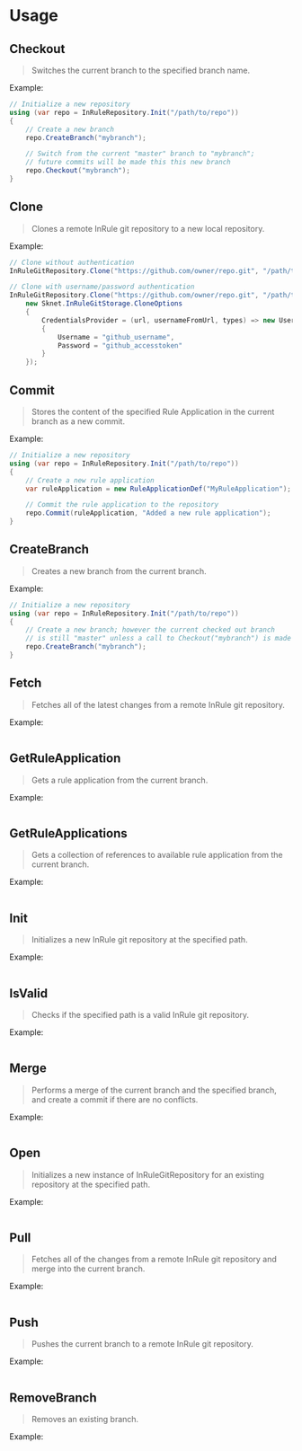 # Usage

## Checkout

>Switches the current branch to the specified branch name.

Example:

```csharp
// Initialize a new repository
using (var repo = InRuleRepository.Init("/path/to/repo"))
{
    // Create a new branch
    repo.CreateBranch("mybranch");

    // Switch from the current "master" branch to "mybranch";
    // future commits will be made this this new branch
    repo.Checkout("mybranch");
}
```

## Clone

>Clones a remote InRule git repository to a new local repository.

Example:

```csharp
// Clone without authentication
InRuleGitRepository.Clone("https://github.com/owner/repo.git", "/path/to/local/repo");

// Clone with username/password authentication
InRuleGitRepository.Clone("https://github.com/owner/repo.git", "/path/to/local/repo", 
    new Sknet.InRuleGitStorage.CloneOptions
    {
        CredentialsProvider = (url, usernameFromUrl, types) => new UsernamePasswordCredentials
        {
            Username = "github_username",
            Password = "github_accesstoken"
        }
    });
```

## Commit

>Stores the content of the specified Rule Application in the current branch as a new commit.

Example:

```csharp
// Initialize a new repository
using (var repo = InRuleRepository.Init("/path/to/repo"))
{
    // Create a new rule application
    var ruleApplication = new RuleApplicationDef("MyRuleApplication");

    // Commit the rule application to the repository
    repo.Commit(ruleApplication, "Added a new rule application");
}
```

## CreateBranch

>Creates a new branch from the current branch.

Example:

```csharp
// Initialize a new repository
using (var repo = InRuleRepository.Init("/path/to/repo"))
{
    // Create a new branch; however the current checked out branch
    // is still "master" unless a call to Checkout("mybranch") is made
    repo.CreateBranch("mybranch");
}
```

## Fetch

>Fetches all of the latest changes from a remote InRule git repository.

Example:

```csharp
```

## GetRuleApplication

>Gets a rule application from the current branch.

Example:

```csharp
```

## GetRuleApplications

>Gets a collection of references to available rule application from the current branch.

Example:

```csharp
```

## Init

>Initializes a new InRule git repository at the specified path.

Example:

```csharp
```

## IsValid

>Checks if the specified path is a valid InRule git repository.

Example:

```csharp
```

## Merge

>Performs a merge of the current branch and the specified branch, and create a commit if there are no conflicts.

Example:

```csharp
```

## Open

>Initializes a new instance of InRuleGitRepository for an existing repository at the specified path.

Example:

```csharp
```

## Pull

>Fetches all of the changes from a remote InRule git repository and merge into the current branch.

Example:

```csharp
```

## Push

>Pushes the current branch to a remote InRule git repository.

Example:

```csharp
```

## RemoveBranch

>Removes an existing branch.

Example:

```csharp
```